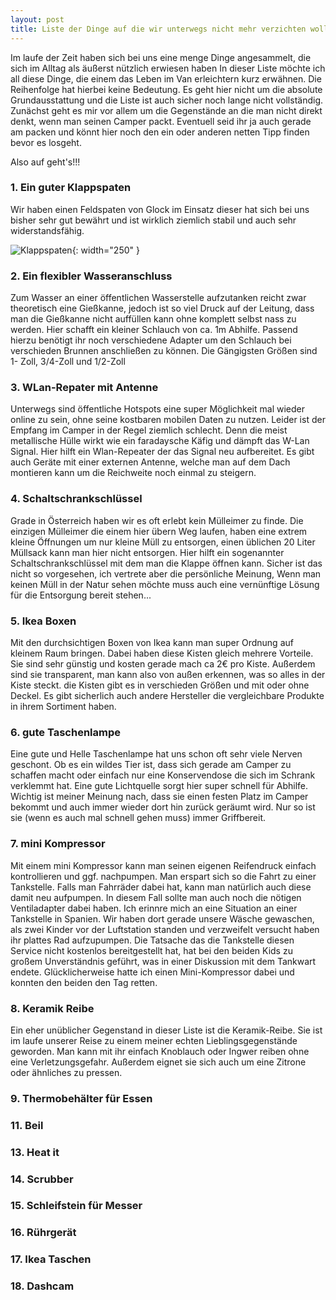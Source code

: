 ```yaml
---
layout: post
title: Liste der Dinge auf die wir unterwegs nicht mehr verzichten wollen...
---
```


Im laufe der Zeit haben sich bei uns eine menge Dinge angesammelt, die sich im Alltag als äußerst nützlich erwiesen haben
In dieser Liste möchte ich all diese Dinge, die einem das Leben im Van erleichtern kurz erwähnen. Die Reihenfolge hat hierbei keine Bedeutung.
Es geht hier nicht um die absolute Grundausstattung und die Liste ist auch sicher noch lange nicht vollständig.
Zunächst geht es mir vor allem um die Gegenstände an die man nicht direkt denkt, wenn man seinen Camper packt.
Eventuell seid ihr ja auch gerade am packen und könnt hier noch den ein oder anderen netten Tipp finden bevor es losgeht.

Also auf geht's!!!

### 1. Ein guter Klappspaten

  Wir haben einen Feldspaten von Glock im Einsatz dieser hat sich bei uns bisher sehr gut bewährt und ist wirklich ziemlich stabil und auch sehr widerstandsfähig.

  ![Klappspaten](/images/spaten.jpeg){: width="250" }


### 2. Ein flexibler Wasseranschluss

  Zum Wasser an einer öffentlichen Wasserstelle aufzutanken reicht zwar theoretisch eine Gießkanne, jedoch ist so viel Druck auf der Leitung, dass man die Gießkanne nicht auffüllen kann ohne komplett selbst nass zu werden. Hier schafft ein kleiner Schlauch von ca. 1m Abhilfe. Passend hierzu benötigt ihr noch verschiedene Adapter um den Schlauch bei verschieden Brunnen anschließen zu können. Die Gängigsten Größen sind 1- Zoll, 3/4-Zoll und 1/2-Zoll

### 3. WLan-Repater mit Antenne

  Unterwegs sind öffentliche Hotspots eine super Möglichkeit mal wieder online zu sein, ohne seine kostbaren mobilen Daten zu nutzen. Leider ist der Empfang im Camper in der Regel ziemlich schlecht. Denn die meist metallische Hülle wirkt wie ein faradaysche Käfig und dämpft das W-Lan Signal. Hier hilft ein Wlan-Repeater der das Signal neu aufbereitet. Es gibt auch Geräte mit einer externen Antenne, welche man auf dem Dach montieren kann um die Reichweite noch einmal zu steigern.

### 4. Schaltschrankschlüssel

  Grade in Österreich haben wir es oft erlebt kein Mülleimer zu finde. Die einzigen Mülleimer die einem hier übern Weg laufen, haben eine extrem kleine Öffnungen um nur kleine Müll zu entsorgen, einen üblichen 20 Liter Müllsack kann man hier nicht entsorgen. Hier hilft ein sogenannter Schaltschrankschlüssel mit dem man die Klappe öffnen kann. Sicher ist das nicht so vorgesehen, ich vertrete aber die persönliche Meinung, Wenn man keinen Müll in der Natur sehen möchte muss auch eine vernünftige Lösung für die Entsorgung bereit stehen...

### 5. Ikea Boxen

  Mit den durchsichtigen Boxen von Ikea kann man super Ordnung auf kleinem Raum bringen. Dabei haben diese Kisten gleich mehrere Vorteile. Sie sind sehr günstig und kosten gerade mach ca 2€ pro Kiste. Außerdem sind sie transparent, man kann also von außen erkennen, was so alles in der Kiste steckt.
  die Kisten gibt es in verschieden Größen und mit oder ohne Deckel. Es gibt sicherlich auch andere Hersteller die vergleichbare Produkte in ihrem Sortiment haben.

### 6. gute Taschenlampe

  Eine gute und Helle Taschenlampe hat uns schon oft sehr viele Nerven geschont. Ob es ein wildes Tier ist, dass sich gerade am Camper zu schaffen macht oder einfach nur eine Konservendose die sich im Schrank verklemmt hat. Eine gute Lichtquelle sorgt hier super schnell für Abhilfe. Wichtig ist  meiner Meinung nach, dass sie einen festen Platz im Camper bekommt und auch immer wieder dort hin zurück geräumt wird. Nur so ist sie (wenn es auch mal schnell gehen muss) immer Griffbereit.


### 7. mini Kompressor
  Mit einem mini Kompressor kann man seinen eigenen Reifendruck einfach kontrollieren und ggf. nachpumpen. Man erspart sich so die Fahrt zu einer Tankstelle. Falls man Fahrräder dabei hat, kann man natürlich auch diese damit neu aufpumpen. In diesem Fall sollte man auch noch die nötigen Ventiladapter dabei haben. Ich erinnre mich an eine Situation an einer Tankstelle in Spanien. Wir haben dort gerade unsere Wäsche gewaschen, als zwei Kinder vor der Luftstation standen und verzweifelt versucht haben ihr plattes Rad aufzupumpen. Die Tatsache das die Tankstelle diesen Service nicht kostenlos bereitgestellt hat, hat bei den beiden Kids zu großem Unverständnis geführt, was in einer Diskussion mit dem Tankwart endete. Glücklicherweise hatte ich einen Mini-Kompressor dabei und konnten den beiden den Tag retten.

### 8. Keramik Reibe
  Ein eher unüblicher Gegenstand in dieser Liste ist die Keramik-Reibe. Sie ist im laufe unserer Reise zu einem meiner echten Lieblingsgegenstände geworden. Man kann mit ihr einfach Knoblauch oder Ingwer reiben ohne eine Verletzungsgefahr. Außerdem eignet sie sich auch um eine Zitrone oder ähnliches zu pressen.

### 9. Thermobehälter für Essen

### 11. Beil
### 13. Heat it
### 14. Scrubber
### 15. Schleifstein für Messer
### 16. Rührgerät
### 17. Ikea Taschen
### 18. Dashcam
